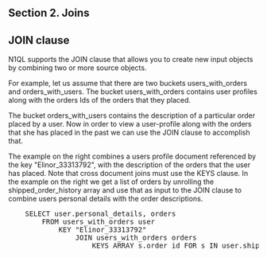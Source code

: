 ## <b>Section 2. Joins</b>

## JOIN clause

N1QL supports the JOIN clause that allows you to create new input objects by combining two or more source objects. 

For example, let us assume that there are two buckets users_with_orders and orders_with_users. The bucket users_with_orders contains user profiles along with the orders Ids of the orders that they placed. 

The bucket orders_with_users contains the description of a particular order placed by a user. Now in order to view a user-profile along with the orders that she has placed in the past we can use the JOIN clause to accomplish that. 

The example on the right combines a users profile document referenced by the key "Elinor_33313792", with the description of the orders that the user has placed. Note that cross document joins must use the KEYS clause. In the example on the right we get a list of orders by unrolling the shipped_order_history array and use that as input to the JOIN clause to combine users personal details with the order descriptions.

<pre id="example">
    SELECT user.personal_details, orders
        FROM users_with_orders user 
            KEY "Elinor_33313792" 
                JOIN users_with_orders orders 
                    KEYS ARRAY s.order_id FOR s IN user.shipped_order_history END
</pre> 
